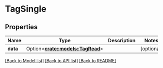 # TagSingle

## Properties

Name | Type | Description | Notes
------------ | ------------- | ------------- | -------------
**data** | Option<[**crate::models::TagRead**](TagRead.md)> |  | [optional]

[[Back to Model list]](../README.md#documentation-for-models) [[Back to API list]](../README.md#documentation-for-api-endpoints) [[Back to README]](../README.md)


